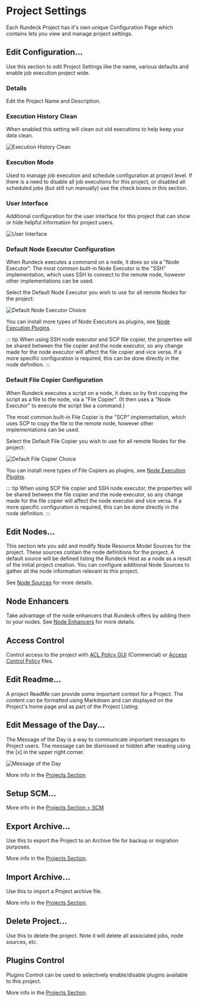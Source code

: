 # Project Settings

Each Rundeck Project has it's own unique Configuration Page which contains lets you view and manage project settings.


## Edit Configuration...

Use this section to edit Project Settings like the name, various defaults and enable job execution project wide.

### Details
Edit the Project Name and Description.

### Execution History Clean
When enabled this setting will clean out old executions to help keep your data clean.

![Execution History Clean](/assets/img/execution-history-clean.png)

### Execution Mode
Used to manage job execution and schedule configuration at project level.  If there is a need to disable all job executions for this project, or disabled all scheduled jobs (but still run manually) use the check boxes in this section.

### User Interface
Additional configuration for the user interface for this project that can show or hide helpful information for project users.

![User Interface](/assets/img/project-settings-ui.png)

### Default Node Executor Configuration

When Rundeck executes a command on a node, it does so via a "Node Executor".
The most common built-in Node Executor is the "SSH" implementation, which uses
SSH to connect to the remote node, however other implementations can be used.

Select the Default Node Executor you wish to use for all remote Nodes for the project:

![Default Node Executor Choice](/assets/img/fig0712.png)

You can install more types of Node Executors as plugins, see [Node Execution Plugins](/manual/jobs/job-plugins/index.md#node-execution).

::: tip
When using SSH node executor and SCP file copier, the properties will be shared between the file copier and the node executor, so any change made for the node executor will affect the file copier and vice versa. If a more specific configuration is required, this can be done directly in the node definition.
:::

### Default File Copier Configuration

When Rundeck executes a script on a node, it does so by first copying the script as a file to the node, via a "File Copier". (It then uses a "Node Executor" to execute the script like a command.)

The most common built-in File Copier is the "SCP" implementation, which uses
SCP to copy the file to the remote node, however other implementations can be used.

Select the Default File Copier you wish to use for all remote Nodes for the project:

![Default File Copier Choice](/assets/img/fig0713.png)

You can install more types of File Copiers as plugins, see [Node Execution Plugins](/manual/jobs/job-plugins/index.md#node-execution).

::: tip
When using SCP file copier and SSH node executor, the properties will be shared between the file copier and the node executor, so any change made for the file copier will affect the node executor and vice versa. If a more specific configuration is required, this can be done directly in the node definition.
:::


## Edit Nodes...
This section lets you add and modify Node Resource Model Sources for the project.
These sources contain the node definitions for the project.
A default source will be defined listing the Rundeck Host as a node as a result of the initial project creation.
You can configure additional Node Sources to gather all the node information relevant to this project.

See [Node Sources](/manual/projects/resource-model-sources/index.md) for more details.

## Node Enhancers

Take advantage of the node enhancers that Rundeck offers by adding them to your nodes. See [Node Enhancers](/manual/node-enhancers.md) for more details.

## Access Control
Control access to the project with [ACL Policy GUI](/administration/security/acl-policy-editor.md) (Commercial) or [Access Control Policy](/administration/security/authorization.md) files.

## Edit Readme...
A project ReadMe can provide some important context for a Project.  The content can be formatted using Markdown and can displayed on the Project's home page and as part of the Project Listing.

## Edit Message of the Day...
The Message of the Day is a way to communicate important messages to Project users.  The message can be dismissed or hidden after reading using the [x] in the upper right corner.

![Message of the Day](/assets/img/motd-example.png)

More info in the [Projects Section](/manual/projects/project-motd.md)

## Setup SCM...

More info in the [Projects Section > SCM](/manual/projects/scm/index.md)

## Export Archive...
Use this to export the Project to an Archive file for backup or migration purposes.

More info in the [Projects Section](/manual/projects/project-archive.md#export-archive).

## Import Archive...
Use this to import a Project archive file.

More info in the [Projects Section](/manual/projects/project-archive.md#import-archive).

## Delete Project...
Use this to delete the project.  Note it will delete all associated jobs, node sources, etc.

## Plugins Control
Plugins Control can be used to selectively enable/disable plugins available to this project.

More info in the [Projects Section](/manual/projects/plugin-control.md).
